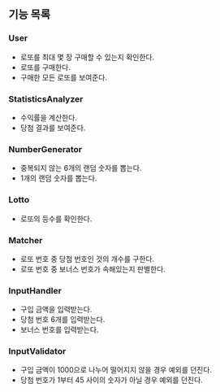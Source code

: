## 기능 목록
### User
- 로또를 최대 몇 장 구매할 수 있는지 확인한다.
- 로또를 구매한다.
- 구매한 모든 로또를 보여준다.

### StatisticsAnalyzer
- 수익률을 계산한다.
- 당첨 결과를 보여준다.

### NumberGenerator
- 중복되지 않는 6개의 랜덤 숫자를 뽑는다.
- 1개의 랜덤 숫자를 뽑는다.

### Lotto
- 로또의 등수를 확인한다.

### Matcher
- 로또 번호 중 당첨 번호인 것의 개수를 구한다.
- 로또 번호 중 보너스 번호가 속해있는지 판별한다.

### InputHandler
- 구입 금액을 입력받는다.
- 당첨 번호 6개를 입력받는다.
- 보너스 번호를 입력받는다.

### InputValidator
- 구입 금액이 1000으로 나누어 떨어지지 않을 경우 예외를 던진다.
- 당첨 번호가 1부터 45 사이의 숫자가 아닐 경우 예외를 던진다.
